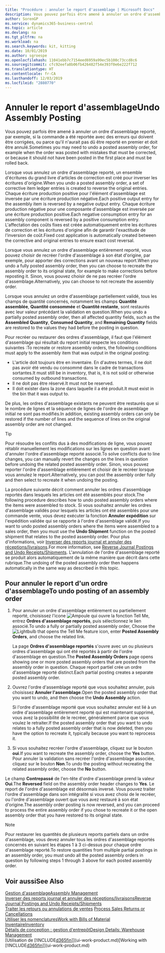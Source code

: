 ```yaml
---
title: "Procédure : annuler le report d'assemblage | Microsoft Docs"
description: Vous pouvez parfois être amené à annuler un ordre d'assemblage reporté, par exemple, si la commande a été reportée avec des erreurs qui doivent être corrigées, ou parce qu'il n'aurait pas dû être reporté en premier et doit être annulé.
author: SorenGP
ms.service: dynamics365-business-central
ms.topic: article
ms.devlang: na
ms.tgt_pltfrm: na
ms.workload: na
ms.search.keywords: kit, kitting
ms.date: 10/01/2019
ms.author: sgroespe
ms.openlocfilehash: 11041ebb7c7154eed6959a99ec5b100c73ccd8c6
ms.sourcegitcommit: cfc92eefa8b06fb426482f54e393f0e6e222f712
ms.translationtype: HT
ms.contentlocale: fr-CA
ms.lasthandoff: 12/03/2019
ms.locfileid: "2880770"
---
```

# <a name="undo-assembly-posting"></a><span data-ttu-id="f8a24-103">Annuler le report d'assemblage</span><span class="sxs-lookup"><span data-stu-id="f8a24-103">Undo Assembly Posting</span></span>
<span data-ttu-id="f8a24-104">Vous pouvez parfois être amené à annuler un ordre d'assemblage reporté, par exemple, si la commande a été reportée avec des erreurs qui doivent être corrigées, ou parce qu'il n'aurait pas dû être reporté en premier et doit être annulé.</span><span class="sxs-lookup"><span data-stu-id="f8a24-104">Sometimes you may need to undo a posted assembly order, for example when the order was posted with mistakes that must be corrected, or because it should not have been posted in the first place and must be rolled back.</span></span>

<span data-ttu-id="f8a24-105">Lorsque vous annulez un ordre d'assemblage reporté, un ensemble d'écritures du grand livre d'articles de correction est créé pour inverser les écritures d'origine.</span><span class="sxs-lookup"><span data-stu-id="f8a24-105">When you undo a posted assembly order, a set of corrective item ledger entries is created to reverse the original entries.</span></span> <span data-ttu-id="f8a24-106">Chaque écriture production positive pour l'élément d'assemblage est inversée par une écriture production négative.</span><span class="sxs-lookup"><span data-stu-id="f8a24-106">Each positive output entry for the assembly item is reversed by a negative output entry.</span></span> <span data-ttu-id="f8a24-107">Chaque écriture production négative pour une composante d'assemblage est inversée par une écriture production positive.</span><span class="sxs-lookup"><span data-stu-id="f8a24-107">Each negative consumption entry for an assembly component is reversed by a positive consumption entry.</span></span> <span data-ttu-id="f8a24-108">L'affectation des coûts fixes est créée automatiquement entre les écritures de correction et les écritures d'origine afin de garantir l'exactitude de l'inversion de coût.</span><span class="sxs-lookup"><span data-stu-id="f8a24-108">Fixed cost application is automatically created between the corrective and original entries to ensure exact cost reversal.</span></span>  

<span data-ttu-id="f8a24-109">Lorsque vous annulez un ordre d'assemblage entièrement reporté, vous pouvez choisir de recréer l'ordre d'assemblage à son état d'origine, par exemple, pour apporter des corrections avant un nouveau report.</span><span class="sxs-lookup"><span data-stu-id="f8a24-109">When you undo a fully posted assembly order, then you can choose to recreate the assembly order to its original state, for example to make corrections before reposting it.</span></span> <span data-ttu-id="f8a24-110">Sinon, vous pouvez choisir de ne pas recréer l'ordre d'assemblage.</span><span class="sxs-lookup"><span data-stu-id="f8a24-110">Alternatively, you can choose to not recreate the assembly order.</span></span>  

<span data-ttu-id="f8a24-111">Lorsque vous annulez un ordre d'assemblage partiellement validé, tous les champs de quantité concernés, notamment les champs **Quantité assemblée**, **Quantité consommée** et **Quantité restante**, sont restaurés avec leur valeur précédant la validation en question.</span><span class="sxs-lookup"><span data-stu-id="f8a24-111">When you undo a partially posted assembly order, then all affected quantity fields, such as the **Assembled Quantity**, **Consumed Quantity**, and **Remaining Quantity** fields are restored to the values they had before the posting in question.</span></span>  

<span data-ttu-id="f8a24-112">Pour recréer ou restaurer des ordres d'assemblage, il faut que l'élément d'assemblage qui résultait du report initial respecte les conditions suivantes :</span><span class="sxs-lookup"><span data-stu-id="f8a24-112">To recreate or restore assembly orders, the following conditions must apply to the assembly item that was output in the original posting:</span></span>  

-   <span data-ttu-id="f8a24-113">L'article doit toujours être en inventaire. En d'autres termes, il ne doit pas avoir été vendu ou consommé dans le cadre de transactions sortantes.</span><span class="sxs-lookup"><span data-stu-id="f8a24-113">It must still be in inventory, that is, it is not sold or otherwise consumed by outbound transactions.</span></span>  
-   <span data-ttu-id="f8a24-114">Il ne doit pas être réservé.</span><span class="sxs-lookup"><span data-stu-id="f8a24-114">It must not be reserved.</span></span>  
-   <span data-ttu-id="f8a24-115">Il doit exister dans la zone dans laquelle il a été produit.</span><span class="sxs-lookup"><span data-stu-id="f8a24-115">It must exist in the bin that it was output to.</span></span>  

<span data-ttu-id="f8a24-116">De plus, les ordres d'assemblage existants ne peuvent être restaurés que si le nombre de lignes et la séquence de lignes de l'ordre de assemblage initial ne sont pas modifiés.</span><span class="sxs-lookup"><span data-stu-id="f8a24-116">In addition, existing assembly orders can only be restored if the number of lines and the sequence of lines on the original assembly order are not changed.</span></span>  

> [!TIP]  
>  <span data-ttu-id="f8a24-117">Pour résoudre les conflits dus à des modifications de ligne, vous pouvez rétablir manuellement les modifications sur les lignes en question avant d'annuler l'ordre d'assemblage reporté associé.</span><span class="sxs-lookup"><span data-stu-id="f8a24-117">To solve conflicts due to line changes, you can manually revert the changes on the lines in question before undoing the related posted assembly order.</span></span> <span data-ttu-id="f8a24-118">Sinon, vous pouvez reporter l'ordre d'assemblage entièrement et choisir de le recréer lorsque vous annulez le report.</span><span class="sxs-lookup"><span data-stu-id="f8a24-118">Alternatively, you can post the assembly order fully and then select to recreate it when undoing the posting.</span></span>  

<span data-ttu-id="f8a24-119">La procédure suivante décrit comment annuler les ordres d'assemblage reportés dans lesquels les articles ont été assemblés pour stock.</span><span class="sxs-lookup"><span data-stu-id="f8a24-119">The following procedure describes how to undo posted assembly orders where the items were assembled to stock.</span></span> <span data-ttu-id="f8a24-120">Si vous souhaitez annuler les ordres d'assemblage validés pour lesquels les articles ont été assemblés pour une commande vente, vous devez exécuter la fonction **Annuler expédition** sur l'expédition validée qui se rapporte à l'ordre d'assemblage validé.</span><span class="sxs-lookup"><span data-stu-id="f8a24-120">If you want to undo posted assembly orders where the items were assembled to a sales order, then you must use the **Undo Shipment** function on the posted shipment that relates to the posted assembly order.</span></span> <span data-ttu-id="f8a24-121">Pour plus d'informations, voir [Inverser des reports journal et annuler des réceptions/livraisons](finance-how-reverse-journal-posting.md).</span><span class="sxs-lookup"><span data-stu-id="f8a24-121">For more information, see [Reverse Journal Postings and Undo Receipts/Shipments](finance-how-reverse-journal-posting.md).</span></span> <span data-ttu-id="f8a24-122">L'annulation de l'ordre d'assemblage reporté se produit alors automatiquement de la même manière que décrit dans cette rubrique.</span><span class="sxs-lookup"><span data-stu-id="f8a24-122">The undoing of the posted assembly order then happens automatically in the same way as described in this topic.</span></span>  

## <a name="to-undo-posting-of-an-assembly-order"></a><span data-ttu-id="f8a24-123">Pour annuler le report d'un ordre d'assemblage</span><span class="sxs-lookup"><span data-stu-id="f8a24-123">To undo posting of an assembly order</span></span>  
1.  <span data-ttu-id="f8a24-124">Pour annuler un ordre d'assemblage entièrement ou partiellement reporté, choisissez l'icone ![Ampoule qui ouvre la fonction Tell Me](media/ui-search/search_small.png "Dites-moi ce que vous voulez faire"), entrez **Ordres d'assemblage reportés**, puis sélectionnez le lien associé.</span><span class="sxs-lookup"><span data-stu-id="f8a24-124">To undo a fully or partially posted assembly order, Choose the ![Lightbulb that opens the Tell Me feature](media/ui-search/search_small.png "Tell me what you want to do") icon, enter **Posted Assembly Orders**, and choose the related link.</span></span>  

    <span data-ttu-id="f8a24-125">La page **Ordres d'assemblage reportés** s'ouvre avec un ou plusieurs ordres d'assemblage qui ont été reportés à partir de l'ordre d'assemblage en question.</span><span class="sxs-lookup"><span data-stu-id="f8a24-125">The **Posted Assembly Orders** page opens showing one or more posted assembly orders that are posted from the assembly order in question.</span></span> <span data-ttu-id="f8a24-126">Chaque report partiel crée un ordre d'assemblage reporté distinct.</span><span class="sxs-lookup"><span data-stu-id="f8a24-126">Each partial posting creates a separate posted assembly order.</span></span>  
2.  <span data-ttu-id="f8a24-127">Ouvrez l'ordre d'assemblage reporté que vous souhaitez annuler, puis choisissez **Annuler l'assemblage**.</span><span class="sxs-lookup"><span data-stu-id="f8a24-127">Open the posted assembly order that you want to undo, and then choose the **Undo Assembly** action.</span></span>  

    <span data-ttu-id="f8a24-128">Si l'ordre d'assemblage reporté que vous souhaitez annuler est lié à un ordre d'assemblage entièrement reporté qui est maintenant supprimé, vous avez la possibilité de le recréer, généralement parce que vous voulez le retraiter.</span><span class="sxs-lookup"><span data-stu-id="f8a24-128">If the posted assembly order that you want to undo relates to a fully posted assembly order that is now deleted, then you have the option to recreate it, typically because you want to reprocess it.</span></span>  
3.  <span data-ttu-id="f8a24-129">Si vous souhaitez recréer l'ordre d'assemblage, cliquez sur le bouton **oui**.</span><span class="sxs-lookup"><span data-stu-id="f8a24-129">If you want to recreate the assembly order, choose the **Yes** button.</span></span> <span data-ttu-id="f8a24-130">Pour annuler la validation sans recréer l'ordre d'assemblage associée, cliquez sur le bouton **Non**.</span><span class="sxs-lookup"><span data-stu-id="f8a24-130">To undo the posting without recreating the related assembly order, choose the **No** button.</span></span>  

<span data-ttu-id="f8a24-131">Le champ **Contrepassé** de l'en\-tête d'ordre d'assemblage prend la valeur **Oui**.</span><span class="sxs-lookup"><span data-stu-id="f8a24-131">The **Reversed** field on the assembly order header changes to **Yes**.</span></span> <span data-ttu-id="f8a24-132">Le report de l'ordre d'assemblage est désormais inversé. Vous pouvez traiter l'ordre d'assemblage dans son intégralité si vous avez choisi de le recréer, ou l'ordre d'assemblage ouvert que vous avez restauré à son état d'origine.</span><span class="sxs-lookup"><span data-stu-id="f8a24-132">The assembly order posting is now reversed, and you can proceed to process the entire assembly order if you chose to recreate it or the open assembly order that you have restored to its original state.</span></span>  

> [!NOTE]  
>  <span data-ttu-id="f8a24-133">Pour restaurer les quantités de plusieurs reports partiels dans un ordre d'assemblage, vous devez annuler tous les ordres d'assemblage reportés concernés en suivant les étapes 1 à 3 ci-dessus pour chaque ordre d'assemblage reporté.</span><span class="sxs-lookup"><span data-stu-id="f8a24-133">To restore quantities from multiple partial postings in an assembly order, you must undo all the posted assembly orders in question by following steps 1 through 3 above for each posted assembly order.</span></span>  

## <a name="see-also"></a><span data-ttu-id="f8a24-134">Voir aussi</span><span class="sxs-lookup"><span data-stu-id="f8a24-134">See Also</span></span>  
[<span data-ttu-id="f8a24-135">Gestion d'assemblage</span><span class="sxs-lookup"><span data-stu-id="f8a24-135">Assembly Management</span></span>](assembly-assemble-items.md)  
[<span data-ttu-id="f8a24-136">Inverser des reports journal et annuler des réceptions/livraisons</span><span class="sxs-lookup"><span data-stu-id="f8a24-136">Reverse Journal Postings and Undo Receipts/Shipments</span></span>](finance-how-reverse-journal-posting.md)  
<span data-ttu-id="f8a24-137">[Traiter les retours ou annulations de ventes](sales-how-process-sales-returns-cancellations.md)  </span><span class="sxs-lookup"><span data-stu-id="f8a24-137">[Process Sales Returns or Cancellations](sales-how-process-sales-returns-cancellations.md)  </span></span>  
[<span data-ttu-id="f8a24-138">Utiliser les nomenclatures</span><span class="sxs-lookup"><span data-stu-id="f8a24-138">Work with Bills of Material</span></span>](inventory-how-work-BOMs.md)  
[<span data-ttu-id="f8a24-139">Inventaire</span><span class="sxs-lookup"><span data-stu-id="f8a24-139">Inventory</span></span>](inventory-manage-inventory.md)  
[<span data-ttu-id="f8a24-140">Détails de conception : gestion d'entrepôt</span><span class="sxs-lookup"><span data-stu-id="f8a24-140">Design Details: Warehouse Management</span></span>](design-details-warehouse-management.md)  
<span data-ttu-id="f8a24-141">[Utilisation de [!INCLUDE[d365fin](includes/d365fin_md.md)]](ui-work-product.md)</span><span class="sxs-lookup"><span data-stu-id="f8a24-141">[Working with [!INCLUDE[d365fin](includes/d365fin_md.md)]](ui-work-product.md)</span></span>
